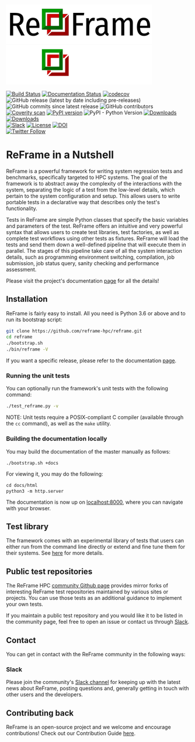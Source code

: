<div align="left">
 <img src="docs/_static/img/reframe_logo-width400p.png#gh-light-mode-only" width="400px">
 <img src="docs/_static/img/reframe-logo-dark-bg.png#gh-dark-mode-only" width="400px">
</div>

[![Build Status](https://github.com/reframe-hpc/reframe/workflows/ReFrame%20CI/badge.svg)](https://github.com/reframe-hpc/reframe/actions?query=workflow%3A%22ReFrame+CI%22)
[![Documentation Status](https://readthedocs.org/projects/reframe-hpc/badge/?version=latest)](https://reframe-hpc.readthedocs.io/en/latest/?badge=latest)
[![codecov](https://codecov.io/gh/reframe-hpc/reframe/branch/master/graph/badge.svg)](https://codecov.io/gh/reframe-hpc/reframe)<br/>
![GitHub release (latest by date including pre-releases)](https://img.shields.io/github/v/release/reframe-hpc/reframe?include_prereleases)
![GitHub commits since latest release](https://img.shields.io/github/commits-since/reframe-hpc/reframe/latest)
![GitHub contributors](https://img.shields.io/github/contributors-anon/reframe-hpc/reframe)<br/>
[![Coverity scan](https://scan.coverity.com/projects/29428/badge.svg)](https://scan.coverity.com/projects/reframe-hpc)
[![PyPI version](https://badge.fury.io/py/ReFrame-HPC.svg)](https://badge.fury.io/py/ReFrame-HPC)
![PyPI - Python Version](https://img.shields.io/pypi/pyversions/reframe-hpc)
[![Downloads](https://pepy.tech/badge/reframe-hpc)](https://pepy.tech/project/reframe-hpc)
[![Downloads](https://pepy.tech/badge/reframe-hpc/month)](https://pepy.tech/project/reframe-hpc)<br/>
[![Slack](https://badgen.net/badge/icon/slack?icon=slack&label)](https://join.slack.com/t/reframetalk/shared_invite/zt-1tar8s71w-At0tolJ~~zxT2oG_2Ly9sw)
[![License](https://img.shields.io/badge/License-BSD%203--Clause-blue.svg)](https://opensource.org/licenses/BSD-3-Clause)
[![DOI](https://zenodo.org/badge/89384186.svg)](https://zenodo.org/badge/latestdoi/89384186)<br/>
[![Twitter Follow](https://img.shields.io/twitter/follow/ReFrameHPC?style=social)](https://twitter.com/ReFrameHPC)

# ReFrame in a Nutshell

ReFrame is a powerful framework for writing system regression tests and benchmarks, specifically targeted to HPC systems.
The goal of the framework is to abstract away the complexity of the interactions with the system, separating the logic of a test from the low-level details, which pertain to the system configuration and setup.
This allows users to write portable tests in a declarative way that describes only the test's functionality.

Tests in ReFrame are simple Python classes that specify the basic variables and parameters of the test.
ReFrame offers an intuitive and very powerful syntax that allows users to create test libraries, test factories, as well as complete test workflows using other tests as fixtures.
ReFrame will load the tests and send them down a well-defined pipeline that will execute them in parallel.
The stages of this pipeline take care of all the system interaction details, such as programming environment switching, compilation, job submission, job status query, sanity checking and performance assessment.

Please visit the project's documentation [page](https://reframe-hpc.readthedocs.io/) for all the details!


## Installation

ReFrame is fairly easy to install.
All you need is Python 3.6 or above and to run its bootstrap script:

```bash
git clone https://github.com/reframe-hpc/reframe.git
cd reframe
./bootstrap.sh
./bin/reframe -V
```

If you want a specific release, please refer to the documentation [page](https://reframe-hpc.readthedocs.io/en/stable/started.html).


### Running the unit tests

You can optionally run the framework's unit tests with the following command:

```bash
./test_reframe.py -v
```

NOTE: Unit tests require a POSIX-compliant C compiler (available through the `cc` command), as well as the `make` utility.

### Building the documentation locally

You may build the documentation of the master manually as follows:

```
./bootstrap.sh +docs
```

For viewing it, you may do the following:

```
cd docs/html
python3 -m http.server
```

The documentation is now up on [localhost:8000](http://localhost:8000), where you can navigate with your browser.

## Test library

The framework comes with an experimental library of tests that users can either run from the command line directly or extend and fine tune them for their systems. See [here](https://reframe-hpc.readthedocs.io/en/stable/hpctestlib.html) for more details.

## Public test repositories

The ReFrame HPC [community Github page](https://github.com/reframe-hpc) provides mirror forks of interesting ReFrame test repositories maintained by various sites or projects.
You can use those tests as an additional guidance to implement your own tests.

If you maintain a public test repository and you would like it to be listed in the community page, feel free to open an issue or contact us through [Slack](#slack).

## Contact

You can get in contact with the ReFrame community in the following ways:

### Slack

Please join the community's [Slack channel](https://join.slack.com/t/reframetalk/shared_invite/zt-1tar8s71w-At0tolJ~~zxT2oG_2Ly9sw) for keeping up with the latest news about ReFrame, posting questions and, generally getting in touch with other users and the developers.

## Contributing back

ReFrame is an open-source project and we welcome and encourage contributions!
Check out our Contribution Guide [here](https://github.com/reframe-hpc/reframe/wiki/contributing-to-reframe).
